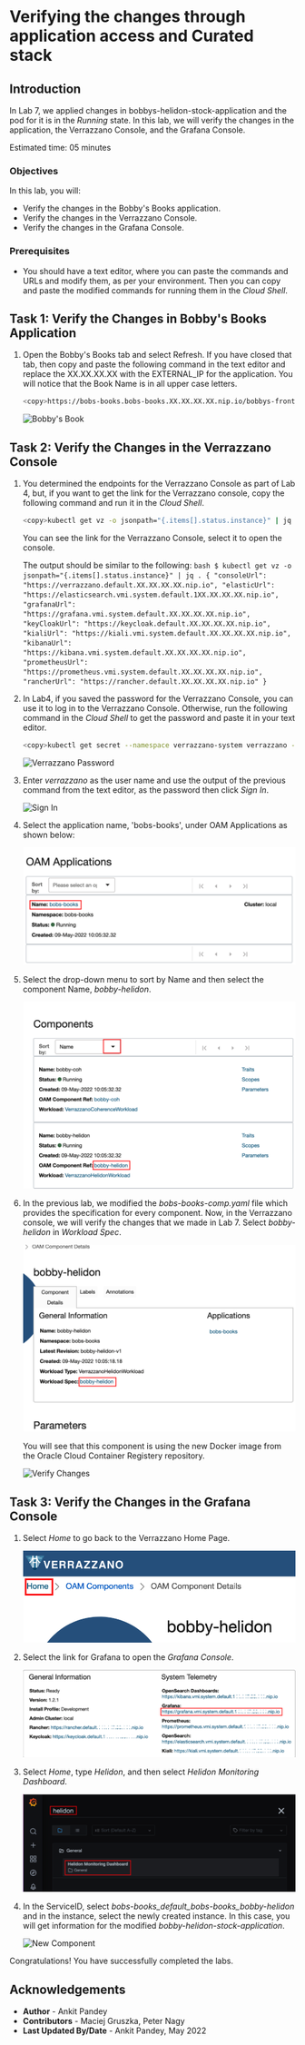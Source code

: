 # Verifying the changes through application access and Curated stack

## Introduction

In Lab 7, we applied changes in bobbys-helidon-stock-application and the pod for it is in the *Running* state. In this lab, we will verify the changes in the application, the Verrazzano Console, and the Grafana Console.

Estimated time: 05 minutes

### Objectives

In this lab, you will:

* Verify the changes in the Bobby's Books application.
* Verify the changes in the Verrazzano Console.
* Verify the changes in the Grafana Console.

### Prerequisites

* You should have a text editor, where you can paste the commands and URLs and modify them, as per your environment. Then you can copy and paste the modified commands for running them in the *Cloud Shell*.

## Task 1: Verify the Changes in Bobby's Books Application

1. Open the Bobby's Books tab and select Refresh. If you have closed that tab, then copy and paste the following command in the text editor and replace the XX.XX.XX.XX  with the EXTERNAL_IP for the application. You will notice that the Book Name is in all upper case letters.

    ```bash
    <copy>https://bobs-books.bobs-books.XX.XX.XX.XX.nip.io/bobbys-front-end/</copy>
    ```

    ![Bobby's Book](images/bobbysbooks.png " ")

## Task 2: Verify the Changes in the Verrazzano Console

1. You determined the endpoints for the Verrazzano Console as part of Lab 4, but, if you want to get the link for the Verrazzano console, copy the following command and run it in the *Cloud Shell*.

    ```bash
    <copy>kubectl get vz -o jsonpath="{.items[].status.instance}" | jq .</copy>
    ```

    You can see the link for the Verrazzano Console, select it to open the console.

    The output should be similar to the following:
        ```bash
        $ kubectl get vz -o jsonpath="{.items[].status.instance}" | jq .
        {
        "consoleUrl": "https://verrazzano.default.XX.XX.XX.XX.nip.io",
        "elasticUrl": "https://elasticsearch.vmi.system.default.1XX.XX.XX.XX.nip.io",
        "grafanaUrl": "https://grafana.vmi.system.default.XX.XX.XX.XX.nip.io",
        "keyCloakUrl": "https://keycloak.default.XX.XX.XX.XX.nip.io",
        "kialiUrl": "https://kiali.vmi.system.default.XX.XX.XX.XX.nip.io",
        "kibanaUrl": "https://kibana.vmi.system.default.XX.XX.XX.XX.nip.io",
        "prometheusUrl": "https://prometheus.vmi.system.default.XX.XX.XX.XX.nip.io",
        "rancherUrl": "https://rancher.default.XX.XX.XX.XX.nip.io"
        }
        ```

2. In Lab4, if you saved the password for the Verrazzano Console, you can use it to log in to the Verrazzano Console. Otherwise, run the following command in the *Cloud Shell* to get the password and paste it in your text editor.

    ```bash
    <copy>kubectl get secret --namespace verrazzano-system verrazzano -o jsonpath={.data.password} | base64 --decode; echo</copy>
    ```

    ![Verrazzano Password](images/verrazzanopassword.png " ")

3. Enter *verrazzano* as the user name and use the output of the previous command from the text editor, as the password then click *Sign In*.

    ![Sign In](images/signin.png " ")

4. Select the application name, 'bobs-books', under OAM Applications as shown below:

    ![OAM application](images/oamapplication.png " ")

5. Select the drop-down menu to sort by Name and then select the component Name, *bobby-helidon*.

    ![Bobby Helidon](images/bobbyhelidon.png " ")

6. In the previous lab, we modified the *bobs-books-comp.yaml* file which provides the specification for every component. Now, in the Verrazzano console, we will verify the changes that we made in Lab 7. Select *bobby-helidon* in *Workload Spec*.

    ![Workload spec](images/workloadspec.png " ")

    You will see that this component is using the new Docker image from the Oracle Cloud Container Registery repository.

    ![Verify Changes](images/verifychanges.png " ")

## Task 3: Verify the Changes in the Grafana Console

1. Select *Home* to go back to the Verrazzano Home Page.

    ![Verrazzano Home](images/verrazzaohome.png " ")

2. Select the link for Grafana to open the *Grafana Console*.

    ![Grafana link](images/grafanahome.png " ")

3. Select *Home*, type *Helidon*, and then select *Helidon Monitoring Dashboard*.

    ![Search Helidon](images/helidon.png " ")


4. In the ServiceID, select *bobs-books_default_bobs-books_bobby-helidon* and in the instance, select the newly created instance. In this case, you will get information for the modified *bobby-helidon-stock-application*.

    ![New Component](images/newcomponent.png " ")

Congratulations! You have successfully completed the labs.

## Acknowledgements

* **Author** -  Ankit Pandey
* **Contributors** - Maciej Gruszka, Peter Nagy
* **Last Updated By/Date** - Ankit Pandey, May 2022
